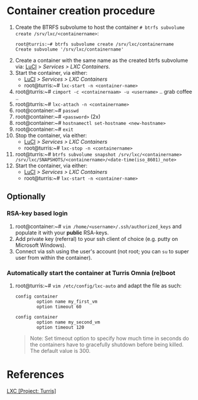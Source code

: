 # Container creation procedure

1. Create the BTRFS subvolume to host the container `# btrfs subvolume create /srv/lxc/<containername>`:
    ```
    root@turris:~# btrfs subvolume create /srv/lxc/containername
    Create subvolume '/srv/lxc/containername'
    ```
2. Create a container with the same name as the created btrfs subvolume via: [LuCI](192.168.1.1/cgi-bin/luci/) > *Services > LXC Containers*.
3. Start the container, via either:
    - [LuCI](192.168.1.1/cgi-bin/luci/) *> Services > LXC Containers*
    - root@turris:~# `lxc-start -n <container-name>`
7. root@turris:~# `cimport -c <containernaam> -u <username>` .. grab coffee ..
8. root@turris:~# `lxc-attach -n <containername>`
9. root@container:~# `passwd`
10. root@container:~# `<password>` (2x)
12. root@container:~# `hostnamectl set-hostname <new-hostname>`
12. root@container:~# `exit`
13. Stop the container, via either:
    - [LuCI](192.168.1.1/cgi-bin/luci/) *> Services > LXC Containers*
    - root@turris:~# `lxc-stop -n <containername>`
15. root@turris:~# `btrfs subvolume snapshot /srv/lxc/<containername> /srv/lxc/SNAPSHOTS/<containername>/<date-time(iso_8601)_note>`
17. Start the container, via either:
    - [LuCI](192.168.1.1/cgi-bin/luci/) *> Services > LXC Containers*
    - root@turris:~# `lxc-start -n <container-name>`

## Optionally

### RSA-key based login
1. root@container:~# `vim /home/<username>/.ssh/authorized_keys` and populate it with your **public** RSA-keys.
2. Add private key (referral) to your ssh client of choice (e.g. putty on Microsoft Windows).
3. Connect via ssh using the user's account (not root; you can `su` to super user from within the container).


### Automatically start the container at Turris Omnia (re)boot

1. root@turris:~# `vim /etc/config/lxc-auto` and adapt the file as such:

    ```
    config container
            option name my_first_vm
            option timeout 60

    config container
            option name my_second_vm
            option timeout 120
    ```
    > Note: Set timeout option to specify how much time in seconds do the containers have to gracefully shutdown before being killed. The default value is 300. 


# References

[LXC [Project: Turris]][1]

<!-- REFERENCES -->
[1]:https://www.turris.cz/doc/en/howto/lxc

